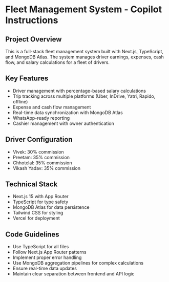 # Fleet Management System - Copilot Instructions

<!-- Use this file to provide workspace-specific custom instructions to Copilot. For more details, visit https://code.visualstudio.com/docs/copilot/copilot-customization#_use-a-githubcopilotinstructionsmd-file -->

## Project Overview
This is a full-stack fleet management system built with Next.js, TypeScript, and MongoDB Atlas. The system manages driver earnings, expenses, cash flow, and salary calculations for a fleet of drivers.

## Key Features
- Driver management with percentage-based salary calculations
- Trip tracking across multiple platforms (Uber, InDrive, Yatri, Rapido, offline)
- Expense and cash flow management
- Real-time data synchronization with MongoDB Atlas
- WhatsApp-ready reporting
- Cashier management with owner authentication

## Driver Configuration
- Vivek: 30% commission
- Preetam: 35% commission
- Chhotelal: 35% commission
- Vikash Yadav: 35% commission

## Technical Stack
- Next.js 15 with App Router
- TypeScript for type safety
- MongoDB Atlas for data persistence
- Tailwind CSS for styling
- Vercel for deployment

## Code Guidelines
- Use TypeScript for all files
- Follow Next.js App Router patterns
- Implement proper error handling
- Use MongoDB aggregation pipelines for complex calculations
- Ensure real-time data updates
- Maintain clear separation between frontend and API logic
